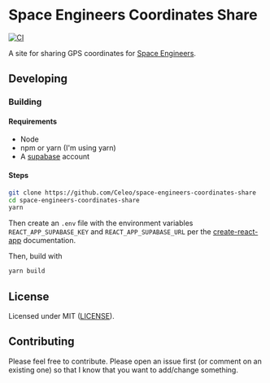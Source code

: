 # Space Engineers Coordinates Share

[![CI](https://github.com/Celeo/space-engineers-coordinates-share/workflows/CD/badge.svg?branch=master)](https://github.com/celeo/space-engineers-coordinates-share/actions?query=workflow%3ACD)

A site for sharing GPS coordinates for [Space Engineers](https://store.steampowered.com/app/244850/Space_Engineers/).

## Developing

### Building

#### Requirements

- Node
- npm or yarn (I'm using yarn)
- A [supabase](https://supabase.io/) account

#### Steps

```sh
git clone https://github.com/Celeo/space-engineers-coordinates-share
cd space-engineers-coordinates-share
yarn
```

Then create an `.env` file with the environment variables `REACT_APP_SUPABASE_KEY` and `REACT_APP_SUPABASE_URL` per the [create-react-app](https://create-react-app.dev/docs/adding-custom-environment-variables/) documentation.

Then, build with

```sh
yarn build
```

## License

Licensed under MIT ([LICENSE](LICENSE)).

## Contributing

Please feel free to contribute. Please open an issue first (or comment on an existing one) so that I know that you want to add/change something.
